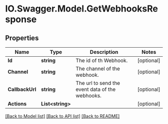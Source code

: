 # IO.Swagger.Model.GetWebhooksResponse
## Properties

Name | Type | Description | Notes
------------ | ------------- | ------------- | -------------
**Id** | **string** | The id of th Webhook. | [optional] 
**Channel** | **string** | The channel of the webhook. | [optional] 
**CallbackUrl** | **string** | The url to send the event data of the webhooks. | [optional] 
**Actions** | **List&lt;string&gt;** |  | [optional] 

[[Back to Model list]](../README.md#documentation-for-models) [[Back to API list]](../README.md#documentation-for-api-endpoints) [[Back to README]](../README.md)

